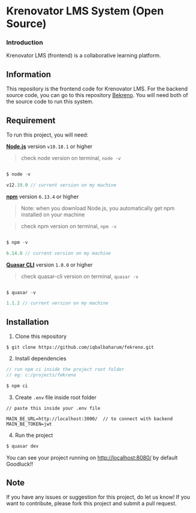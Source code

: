# Krenovator LMS System (Open Source)

### Introduction

Krenovator LMS (frontend) is a collaborative learning platform.

## Information
This repository is the frontend code for Krenovator LMS.
For the backend source code, you can go to this repository [Bekreno](https://github.com/iqbalbaharum/bekreno).
You will need both of the source code to run this system.

## Requirement
To run this project, you will need: 

 [**Node.js**](https://nodejs.org/en/) version `v10.18.1` or higher

> check node version on terminal, `node -v`
```js

$ node -v

v12.19.0 // current version on my machine
```

 [**npm**](https://www.npmjs.com/get-npm) version `6.13.4` or higher
> Note: when you download Node.js, you automatically get npm installed on your machine

> check npm version on terminal, `npm -v`
```js

$ npm -v

6.14.8 // current version on my machine
```

[**Quasar CLI**](https://quasar.dev/quasar-cli/installation) version `1.0.0` or higher


> check quasar-cli version on terminal, `quasar -v`
```js

$ quasar -v

1.1.2 // current version on my machine
```

## Installation
1. Clone this repository
```
$ git clone https://github.com/iqbalbaharum/fekreno.git
```

2. Install dependencies
```js
// run npm ci inside the project root folder
// eg: c:/projects/fekreno

$ npm ci
```

3. Create `.env` file inside root folder
```
// paste this inside your .env file

MAIN_BE_URL=http://localhost:3000/  // to connect with backend
MAIN_BE_TOKEN=jwt
```

4. Run the project
```js
$ quasar dev
```
You can see your project running on [http://localhost:8080/](http://localhost:8080/) by default
Goodluck!!

## Note
If you have any issues or suggestion for this project, do let us know!
If you want to contribute, please fork this project and submit a pull request.



